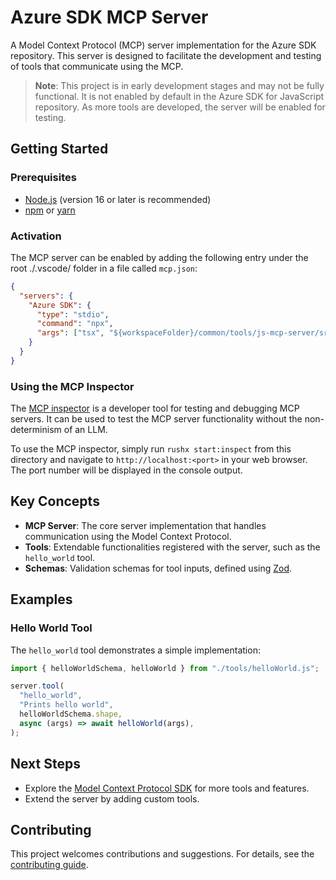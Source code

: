 # Azure SDK MCP Server

A Model Context Protocol (MCP) server implementation for the Azure SDK repository. This server is designed to facilitate the development and testing of tools that communicate using the MCP.

> **Note**: This project is in early development stages and may not be fully functional. It is not enabled by default in the Azure SDK for JavaScript repository. As more tools are developed, the server will be enabled for testing.

## Getting Started

### Prerequisites

- [Node.js](https://nodejs.org) (version 16 or later is recommended)
- [npm](https://www.npmjs.com/) or [yarn](https://yarnpkg.com/)

### Activation

The MCP server can be enabled by adding the following entry under the root ./.vscode/ folder in a file called `mcp.json`:

```json
{
  "servers": {
    "Azure SDK": {
      "type": "stdio",
      "command": "npx",
      "args": ["tsx", "${workspaceFolder}/common/tools/js-mcp-server/src/index.ts"],
    }
  }
}
```

### Using the MCP Inspector

The [MCP inspector](https://github.com/modelcontextprotocol/inspector) is a developer tool for testing and debugging MCP servers. It can be used to test the MCP server functionality without the non-determinism of an LLM.

To use the MCP inspector, simply run `rushx start:inspect` from this directory and navigate to `http://localhost:<port>` in your web browser. The port number will be displayed in the console output.

## Key Concepts

- **MCP Server**: The core server implementation that handles communication using the Model Context Protocol.
- **Tools**: Extendable functionalities registered with the server, such as the `hello_world` tool.
- **Schemas**: Validation schemas for tool inputs, defined using [Zod](https://zod.dev/).

## Examples

### Hello World Tool

The `hello_world` tool demonstrates a simple implementation:

```typescript
import { helloWorldSchema, helloWorld } from "./tools/helloWorld.js";

server.tool(
  "hello_world",
  "Prints hello world",
  helloWorldSchema.shape,
  async (args) => await helloWorld(args),
);
```

## Next Steps

- Explore the [Model Context Protocol SDK](https://github.com/modelcontextprotocol/typescript-sdk) for more tools and features.
- Extend the server by adding custom tools.

## Contributing

This project welcomes contributions and suggestions. For details, see the [contributing guide](https://github.com/Azure/azure-sdk-for-js/blob/main/CONTRIBUTING.md).
